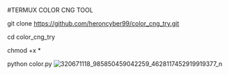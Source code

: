 #TERMUX COLOR CNG TOOL


git clone https://github.com/heroncyber99/color_cng_try.git

cd color_cng_try

chmod +x *

python color.py
![320671118_985850459042259_4628117452919919377_n](https://user-images.githubusercontent.com/114340674/209002097-13ded73d-5c7e-46e3-9a64-e0faa800d32d.png)
